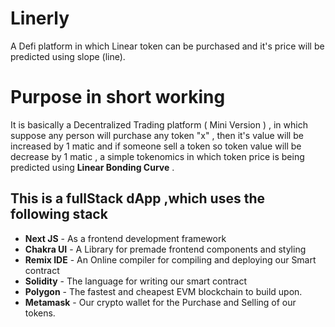 # Linerly
A Defi platform in which Linear token can be purchased and it's price will be predicted using slope (line).

# Purpose in short working
 It is basically a Decentralized Trading platform ( Mini Version ) , in which suppose any person will purchase any token "x" , then it's value will be increased by 1 matic and if someone sell a token so token value will be decrease by 1 matic , a simple tokenomics in which token price is being predicted using **Linear Bonding Curve** .

## This is a fullStack dApp ,which uses the following stack
 
- **Next JS**     - As a frontend development framework
 - **Chakra UI**   - A Library for premade frontend components and styling
 - **Remix IDE**   - An Online compiler for compiling and deploying our Smart contract
 - **Solidity**    - The language for writing our smart contract
 - **Polygon**     - The fastest and cheapest EVM blockchain to build upon.
  - **Metamask**    - Our crypto wallet for the Purchase and Selling of our tokens.
